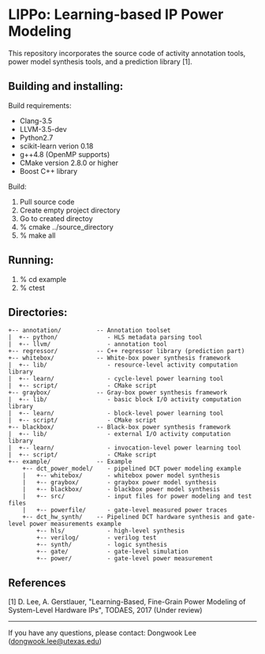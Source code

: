 LIPPo: Learning-based IP Power Modeling
===================================================================

This repository incorporates the source code of activity annotation 
tools, power model synthesis tools, and a prediction library [1].


Building and installing:
------------------------

Build requirements:
* Clang-3.5
* LLVM-3.5-dev
* Python2.7
* scikit-learn verion 0.18 
* g++4.8 (OpenMP supports)
* CMake version 2.8.0 or higher
* Boost C++ library

Build:
1. Pull source code
2. Create empty project directory
3. Go to created directoy
4. % cmake ../source_directory 
5. % make all

Running:
--------

1. % cd example
2. % ctest


Directories:
-----------
```
+-- annotation/          -- Annotation toolset
|  +-- python/              - HLS metadata parsing tool
|  +-- llvm/                - annotation tool
+-- regressor/           -- C++ regressor library (prediction part)
+-- whitebox/            -- White-box power synthesis framework
|  +-- lib/                 - resource-level activity computation library
|  +-- learn/               - cycle-level power learning tool
|  +-- script/              - CMake script 
+-- graybox/             -- Gray-box power synthesis framework
|  +-- lib/                 - basic block I/O activity computation library
|  +-- learn/               - block-level power learning tool
|  +-- script/              - CMake script 
+-- blackbox/            -- Black-box power synthesis framework
|  +-- lib/                 - external I/O activity computation library
|  +-- learn/               - invocation-level power learning tool
|  +-- script/              - CMake script 
+-- example/             -- Example 
    +-- dct_power_model/    - pipelined DCT power modeling example
    |   +-- whitebox/       - whitebox power model synthesis
    |   +-- graybox/        - graybox power model synthesis
    |   +-- blackbox/       - blackbox power model synthesis
    |   +-- src/            - input files for power modeling and test files
    |   +-- powerfile/      - gate-level measured power traces
    +-- dct_hw_synth/    -- Pipelined DCT hardware synthesis and gate-level power measurements example
        +-- hls/            - high-level synthesis 
        +-- verilog/        - verilog test
        +-- synth/          - logic synthesis 
        +-- gate/           - gate-level simulation
        +-- power/          - gate-level power measurement
```   

References
----------
[1] D. Lee, A. Gerstlauer, "Learning-Based, Fine-Grain Power Modeling of
    System-Level Hardware IPs", TODAES, 2017 (Under review)

---
If you have any questions, please contact:
  Dongwook Lee (dongwook.lee@utexas.edu)
